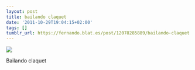```yaml
---
layout: post
title: bailando claquet
date: '2011-10-29T19:04:15+02:00'
tags: []
tumblr_url: https://fernando.blat.es/post/12078285889/bailando-claquet
---
```

 ![](/tumblr_files/tumblr_lttrqvxpvY1qhckloo1_500.jpg)  

Bailando claquet

